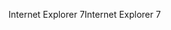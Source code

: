 <span data-ttu-id="d3b41-101">Internet Explorer 7</span><span class="sxs-lookup"><span data-stu-id="d3b41-101">Internet Explorer 7</span></span>